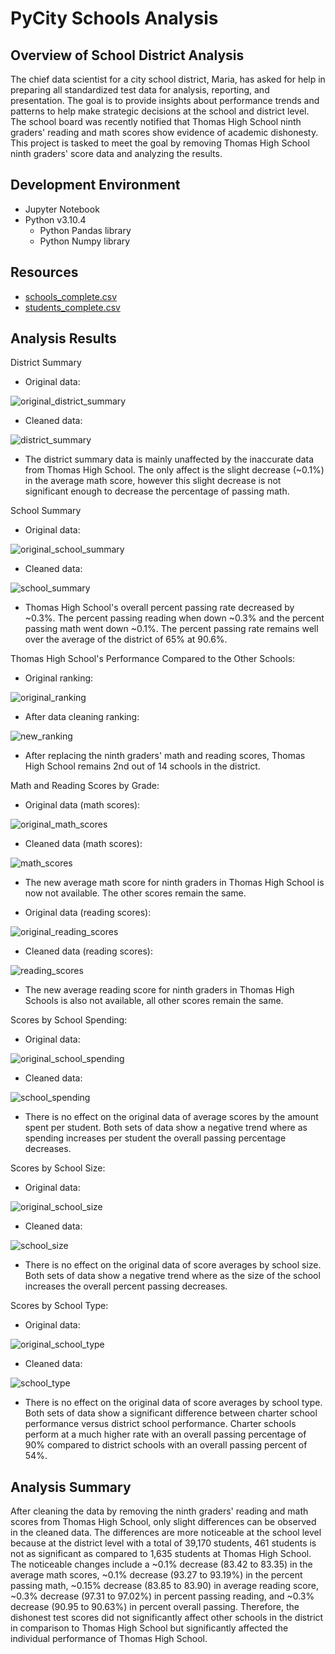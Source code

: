 # PyCity Schools Analysis
## Overview of School District Analysis
The chief data scientist for a city school district, Maria, has asked for help in preparing all standardized test data for analysis, reporting, and presentation. The goal is to provide insights about performance trends and patterns to help make strategic decisions at the school and district level. The school board was recently notified that Thomas High School ninth graders' reading and math scores show evidence of academic dishonesty. This project is tasked to meet the goal by removing Thomas High School ninth graders' score data and analyzing the results.

## Development Environment
* Jupyter Notebook
* Python v3.10.4
  * Python Pandas library
  * Python Numpy library

## Resources
* [schools_complete.csv](https://github.com/ksommerdorf/Module4Challenge/files/8406366/schools_complete.csv)
* [students_complete.csv](https://github.com/ksommerdorf/Module4Challenge/files/8406370/students_complete.csv)

## Analysis Results
District Summary
  * Original data:

![original_district_summary](https://user-images.githubusercontent.com/57520471/161465370-037ad1cc-c60e-4ba2-b5a5-42ce377bfa30.png)

  * Cleaned data:
 
![district_summary](https://user-images.githubusercontent.com/57520471/161465387-bfd09c9f-6d43-4185-98b4-5a687d1741a5.png)

  * The district summary data is mainly unaffected by the inaccurate data from Thomas High School. The only affect is the slight decrease (~0.1%) in the average math score, however this slight decrease is not significant enough to decrease the percentage of passing math.

School Summary
  * Original data:
  
![original_school_summary](https://user-images.githubusercontent.com/57520471/161465895-1e6428f8-768a-448d-a9d5-d78aae02ddc9.png)

  * Cleaned data:
  
![school_summary](https://user-images.githubusercontent.com/57520471/161465486-8772201c-190e-4c31-ad12-12aa62b79737.png)

  * Thomas High School's overall percent passing rate decreased by ~0.3%. The percent passing reading when down ~0.3% and the percent passing math went down ~0.1%. The percent passing rate remains well over the average of the district of 65% at 90.6%.

Thomas High School's Performance Compared to the Other Schools:
  * Original ranking:
  
![original_ranking](https://user-images.githubusercontent.com/57520471/161465518-f8b1bea4-c044-4951-a173-17f867861363.png)

  * After data cleaning ranking:
  
![new_ranking](https://user-images.githubusercontent.com/57520471/161465531-7043d6ce-ce3c-48b4-91b7-8d813dc5a450.png)

  * After replacing the ninth graders' math and reading scores, Thomas High School remains 2nd out of 14 schools in the district. 

Math and Reading Scores by Grade:
  * Original data (math scores):
  
![original_math_scores](https://user-images.githubusercontent.com/57520471/161465541-72ae1eb9-1cc8-4370-b758-9a1b674691cf.png)
 
  * Cleaned data (math scores):
  
![math_scores](https://user-images.githubusercontent.com/57520471/161465563-ca113ab2-ef68-40ba-accf-519c36bdf40a.png)

  * The new average math score for ninth graders in Thomas High School is now not available. The other scores remain the same.
  
  * Original data (reading scores):
  
![original_reading_scores](https://user-images.githubusercontent.com/57520471/161465630-46ea8667-cc60-4b5d-b6fc-072881fa972a.png)

  * Cleaned data (reading scores):
  
![reading_scores](https://user-images.githubusercontent.com/57520471/161465654-e68435b0-2b03-4000-a127-35b46fa259d9.png)
 
  * The new average reading score for ninth graders in Thomas High Schools is also not available, all other scores remain the same. 

Scores by School Spending:
  * Original data:
 
![original_school_spending](https://user-images.githubusercontent.com/57520471/161465685-4eb07233-2379-4f3e-ad24-6b5dc94a0013.png)
  
  * Cleaned data:
  
![school_spending](https://user-images.githubusercontent.com/57520471/161465726-c58ba443-0c7f-4f59-88a6-174fe4e0c4a2.png)
 
  * There is no effect on the original data of average scores by the amount spent per student. Both sets of data show a negative trend where as spending increases per student the overall passing percentage decreases.

Scores by School Size:
  * Original data:
  
![original_school_size](https://user-images.githubusercontent.com/57520471/161465743-6e134617-2ad2-40c5-9b79-d65d90419193.png)
  
  * Cleaned data:
  
![school_size](https://user-images.githubusercontent.com/57520471/161465784-1560637f-2487-48fa-88ae-197d6fa9a04c.png)
  
  * There is no effect on the original data of score averages by school size. Both sets of data show a negative trend where as the size of the school increases the overall percent passing decreases.

Scores by School Type:
  * Original data:
  
![original_school_type](https://user-images.githubusercontent.com/57520471/161465815-050fd2ba-16dc-4bd6-a2f8-96399338bb82.png)
  
  * Cleaned data:
 
![school_type](https://user-images.githubusercontent.com/57520471/161465828-b47991d6-3368-45ad-a6b2-b6a9938894e7.png)
  
  * There is no effect on the original data of score averages by school type. Both sets of data show a significant difference between charter school performance versus district school performance. Charter schools perform at a much higher rate with an overall passing percentage of 90% compared to district schools with an overall passing percent of 54%.

## Analysis Summary 
After cleaning the data by removing the ninth graders' reading and math scores from Thomas High School, only slight differences can be observed in the cleaned data. The differences are more noticeable at the school level because at the district level with a total of 39,170 students, 461 students is not as significant as compared to 1,635 students at Thomas High School. The noticeable changes include a ~0.1% decrease (83.42 to 83.35) in the average math scores, ~0.1% decrease (93.27 to 93.19%) in the percent passing math, ~0.15% decrease (83.85 to 83.90) in average reading score, ~0.3% decrease (97.31 to 97.02%) in percent passing reading, and ~0.3% decrease (90.95 to 90.63%) in percent overall passing. Therefore, the dishonest test scores did not significantly affect other schools in the district in comparison to Thomas High School but significantly affected the individual performance of Thomas High School. 
